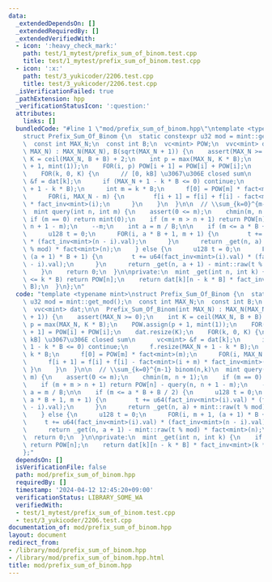 ```yaml
---
data:
  _extendedDependsOn: []
  _extendedRequiredBy: []
  _extendedVerifiedWith:
  - icon: ':heavy_check_mark:'
    path: test/1_mytest/prefix_sum_of_binom.test.cpp
    title: test/1_mytest/prefix_sum_of_binom.test.cpp
  - icon: ':x:'
    path: test/3_yukicoder/2206.test.cpp
    title: test/3_yukicoder/2206.test.cpp
  _isVerificationFailed: true
  _pathExtension: hpp
  _verificationStatusIcon: ':question:'
  attributes:
    links: []
  bundledCode: "#line 1 \"mod/prefix_sum_of_binom.hpp\"\ntemplate <typename mint>\n\
    struct Prefix_Sum_Of_Binom {\n  static constexpr u32 mod = mint::get_mod();\n\
    \  const int MAX_N;\n  const int B;\n  vc<mint> POW;\n  vvc<mint> dat;\n\n  Prefix_Sum_Of_Binom(int\
    \ MAX_N) : MAX_N(MAX_N), B(sqrt(MAX_N + 1)) {\n    assert(MAX_N >= 0);\n    int\
    \ K = ceil(MAX_N, B + B) + 2;\n    int p = max(MAX_N, K * B);\n    POW.assign(p\
    \ + 1, mint(1));\n    FOR(i, p) POW[i + 1] = POW[i] + POW[i];\n    dat.resize(K);\n\
    \    FOR(k, 0, K) {\n      // [0, kB] \u3067\u306E closed sum\n      vc<mint>\
    \ &f = dat[k];\n      if (MAX_N + 1 - k * B <= 0) continue;\n      f.resize(MAX_N\
    \ + 1 - k * B);\n      int m = k * B;\n      f[0] = POW[m] * fact<mint>(m);\n\
    \      FOR(i, MAX_N - m) {\n        f[i + 1] = f[i] + f[i] - fact<mint>(i + m)\
    \ * fact_inv<mint>(i);\n      }\n    }\n  }\n\n  // \\sum_{k=0}^{m-1} binom(n,k)\n\
    \  mint query(int n, int m) {\n    assert(0 <= m);\n    chmin(m, n + 1);\n   \
    \ if (m == 0) return mint(0);\n    if (m + m > n + 1) return POW[n] - query(n,\
    \ n + 1 - m);\n    --m;\n    int a = m / B;\n\n    if (m <= a * B + B / 2) {\n\
    \      u128 t = 0;\n      FOR(i, a * B + 1, m + 1) {\n        t += u64(fact_inv<mint>(i).val)\
    \ * (fact_inv<mint>(n - i).val);\n      }\n      return _get(n, a) + mint::raw(t\
    \ % mod) * fact<mint>(n);\n    } else {\n      u128 t = 0;\n      FOR(i, m + 1,\
    \ (a + 1) * B + 1) {\n        t += u64(fact_inv<mint>(i).val) * (fact_inv<mint>(n\
    \ - i).val);\n      }\n      return _get(n, a + 1) - mint::raw(t % mod) * fact<mint>(n);\n\
    \    }\n    return 0;\n  }\n\nprivate:\n  mint _get(int n, int k) {\n    if (n\
    \ <= k * B) return POW[n];\n    return dat[k][n - k * B] * fact_inv<mint>(k *\
    \ B);\n  }\n};\n"
  code: "template <typename mint>\nstruct Prefix_Sum_Of_Binom {\n  static constexpr\
    \ u32 mod = mint::get_mod();\n  const int MAX_N;\n  const int B;\n  vc<mint> POW;\n\
    \  vvc<mint> dat;\n\n  Prefix_Sum_Of_Binom(int MAX_N) : MAX_N(MAX_N), B(sqrt(MAX_N\
    \ + 1)) {\n    assert(MAX_N >= 0);\n    int K = ceil(MAX_N, B + B) + 2;\n    int\
    \ p = max(MAX_N, K * B);\n    POW.assign(p + 1, mint(1));\n    FOR(i, p) POW[i\
    \ + 1] = POW[i] + POW[i];\n    dat.resize(K);\n    FOR(k, 0, K) {\n      // [0,\
    \ kB] \u3067\u306E closed sum\n      vc<mint> &f = dat[k];\n      if (MAX_N +\
    \ 1 - k * B <= 0) continue;\n      f.resize(MAX_N + 1 - k * B);\n      int m =\
    \ k * B;\n      f[0] = POW[m] * fact<mint>(m);\n      FOR(i, MAX_N - m) {\n  \
    \      f[i + 1] = f[i] + f[i] - fact<mint>(i + m) * fact_inv<mint>(i);\n     \
    \ }\n    }\n  }\n\n  // \\sum_{k=0}^{m-1} binom(n,k)\n  mint query(int n, int\
    \ m) {\n    assert(0 <= m);\n    chmin(m, n + 1);\n    if (m == 0) return mint(0);\n\
    \    if (m + m > n + 1) return POW[n] - query(n, n + 1 - m);\n    --m;\n    int\
    \ a = m / B;\n\n    if (m <= a * B + B / 2) {\n      u128 t = 0;\n      FOR(i,\
    \ a * B + 1, m + 1) {\n        t += u64(fact_inv<mint>(i).val) * (fact_inv<mint>(n\
    \ - i).val);\n      }\n      return _get(n, a) + mint::raw(t % mod) * fact<mint>(n);\n\
    \    } else {\n      u128 t = 0;\n      FOR(i, m + 1, (a + 1) * B + 1) {\n   \
    \     t += u64(fact_inv<mint>(i).val) * (fact_inv<mint>(n - i).val);\n      }\n\
    \      return _get(n, a + 1) - mint::raw(t % mod) * fact<mint>(n);\n    }\n  \
    \  return 0;\n  }\n\nprivate:\n  mint _get(int n, int k) {\n    if (n <= k * B)\
    \ return POW[n];\n    return dat[k][n - k * B] * fact_inv<mint>(k * B);\n  }\n\
    };"
  dependsOn: []
  isVerificationFile: false
  path: mod/prefix_sum_of_binom.hpp
  requiredBy: []
  timestamp: '2024-04-12 12:45:20+09:00'
  verificationStatus: LIBRARY_SOME_WA
  verifiedWith:
  - test/1_mytest/prefix_sum_of_binom.test.cpp
  - test/3_yukicoder/2206.test.cpp
documentation_of: mod/prefix_sum_of_binom.hpp
layout: document
redirect_from:
- /library/mod/prefix_sum_of_binom.hpp
- /library/mod/prefix_sum_of_binom.hpp.html
title: mod/prefix_sum_of_binom.hpp
---
```


